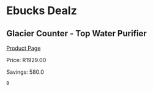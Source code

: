 
# Ebucks Dealz
## Glacier Counter - Top Water Purifier
[Product Page](https://www.ebucks.com/web/shop/productSelected.do?prodId=2852&catId=704988430)

Price: R1929.00

Savings: 580.0


	0


	